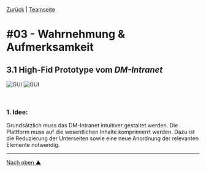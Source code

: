 [Zurück](https://github.com/milena-sagert/IFD-WiSe20-21) | [Teamseite](https://webuser.hs-furtwangen.de/~rag/lehre/WiSe20-21/IFD/Kursinhalt/Team/)
# #03 - Wahrnehmung & Aufmerksamkeit 
## 3.1 High-Fid Prototype vom *DM-Intranet*

![GUI](img/GUI-1 "GUI - Startseite")
![GUI](img/GUI-2 "GUI - Kursseite")


&nbsp;


### 1. Idee:
Grundsätzlich muss das DM-Intranet intuitiver gestaltet werden. Die Plattform muss auf die wesentlichen Inhalte komprimierrt werden. Dazu ist die Reduzierung der Unterseiten sowie eine neue Anordnung der 
relevanten Elemente notwendig. 



---
[Nach oben &#x25B2;](#top)
